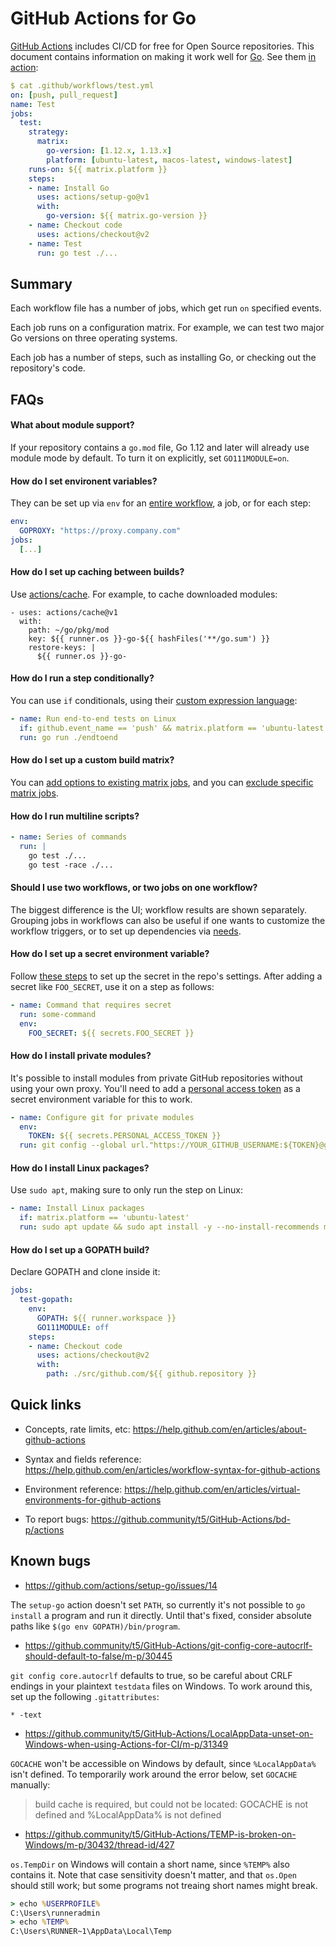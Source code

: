# GitHub Actions for Go

[GitHub Actions](https://github.com/features/actions) includes CI/CD for free
for Open Source repositories. This document contains information on making it
work well for [Go](https://golang.org). See them [in
action](https://github.com/mvdan/github-actions-golang/actions):

```yaml
$ cat .github/workflows/test.yml
on: [push, pull_request]
name: Test
jobs:
  test:
    strategy:
      matrix:
        go-version: [1.12.x, 1.13.x]
        platform: [ubuntu-latest, macos-latest, windows-latest]
    runs-on: ${{ matrix.platform }}
    steps:
    - name: Install Go
      uses: actions/setup-go@v1
      with:
        go-version: ${{ matrix.go-version }}
    - name: Checkout code
      uses: actions/checkout@v2
    - name: Test
      run: go test ./...
```

## Summary

Each workflow file has a number of jobs, which get run `on` specified events.

Each job runs on a configuration matrix. For example, we can test two major Go
versions on three operating systems.

Each job has a number of steps, such as installing Go, or checking out the
repository's code.

## FAQs

#### What about module support?

If your repository contains a `go.mod` file, Go 1.12 and later will already use
module mode by default. To turn it on explicitly, set `GO111MODULE=on`.

#### How do I set environent variables?

They can be set up via `env` for an [entire
workflow](https://help.github.com/en/articles/workflow-syntax-for-github-actions#env),
a job, or for each step:

```yaml
env:
  GOPROXY: "https://proxy.company.com"
jobs:
  [...]
```

#### How do I set up caching between builds?

Use [actions/cache](https://github.com/actions/cache). For example, to cache
downloaded modules:

```
- uses: actions/cache@v1
  with:
    path: ~/go/pkg/mod
    key: ${{ runner.os }}-go-${{ hashFiles('**/go.sum') }}
    restore-keys: |
      ${{ runner.os }}-go-
```

#### How do I run a step conditionally?

You can use `if` conditionals, using their [custom expression
language](https://help.github.com/en/articles/contexts-and-expression-syntax-for-github-actions):

```yaml
- name: Run end-to-end tests on Linux
  if: github.event_name == 'push' && matrix.platform == 'ubuntu-latest'
  run: go run ./endtoend
```

#### How do I set up a custom build matrix?

You can [add options to existing matrix
jobs](https://help.github.com/en/articles/workflow-syntax-for-github-actions#example-including-configurations-in-a-matrix-build),
and you can [exclude specific matrix
jobs](https://help.github.com/en/articles/workflow-syntax-for-github-actions#example-excluding-configurations-from-a-matrix).

#### How do I run multiline scripts?

```yaml
- name: Series of commands
  run: |
    go test ./...
    go test -race ./...
```

#### Should I use two workflows, or two jobs on one workflow?

The biggest difference is the UI; workflow results are shown separately.
Grouping jobs in workflows can also be useful if one wants to customize the
workflow triggers, or to set up dependencies via
[needs](https://help.github.com/en/actions/automating-your-workflow-with-github-actions/workflow-syntax-for-github-actions#jobsjob_idneeds).

#### How do I set up a secret environment variable?

Follow [these steps](https://help.github.com/en/actions/automating-your-workflow-with-github-actions/creating-and-using-encrypted-secrets)
to set up the secret in the repo's settings. After adding a secret like
`FOO_SECRET`, use it on a step as follows:

```yaml
- name: Command that requires secret
  run: some-command
  env:
    FOO_SECRET: ${{ secrets.FOO_SECRET }}
```

#### How do I install private modules?

It's possible to install modules from private GitHub repositories without using
your own proxy. You'll need to add a
[personal access token](https://github.com/settings/tokens) as a secret
environment variable for this to work.

```yaml
- name: Configure git for private modules
  env:
    TOKEN: ${{ secrets.PERSONAL_ACCESS_TOKEN }}
  run: git config --global url."https://YOUR_GITHUB_USERNAME:${TOKEN}@github.com".insteadOf "https://github.com"
```

#### How do I install Linux packages?

Use `sudo apt`, making sure to only run the step on Linux:

```yaml
- name: Install Linux packages
  if: matrix.platform == 'ubuntu-latest'
  run: sudo apt update && sudo apt install -y --no-install-recommends mypackage
```

#### How do I set up a GOPATH build?

Declare GOPATH and clone inside it:

```yaml
jobs:
  test-gopath:
    env:
      GOPATH: ${{ runner.workspace }}
      GO111MODULE: off
    steps:
    - name: Checkout code
      uses: actions/checkout@v2
      with:
        path: ./src/github.com/${{ github.repository }}
```

## Quick links

* Concepts, rate limits, etc: https://help.github.com/en/articles/about-github-actions

* Syntax and fields reference: https://help.github.com/en/articles/workflow-syntax-for-github-actions

* Environment reference: https://help.github.com/en/articles/virtual-environments-for-github-actions

* To report bugs: https://github.community/t5/GitHub-Actions/bd-p/actions

## Known bugs

* https://github.com/actions/setup-go/issues/14

The `setup-go` action doesn't set `PATH`, so currently it's not possible to `go
install` a program and run it directly. Until that's fixed, consider absolute
paths like `$(go env GOPATH)/bin/program`.

* https://github.community/t5/GitHub-Actions/git-config-core-autocrlf-should-default-to-false/m-p/30445

`git config core.autocrlf` defaults to true, so be careful about CRLF endings in
your plaintext `testdata` files on Windows. To work around this, set up the
following `.gitattributes`:

```gitattributes
* -text
```

* https://github.community/t5/GitHub-Actions/LocalAppData-unset-on-Windows-when-using-Actions-for-CI/m-p/31349

`GOCACHE` won't be accessible on Windows by default, since `%LocalAppData%`
isn't defined. To temporarily work around the error below, set `GOCACHE`
manually:

> build cache is required, but could not be located: GOCACHE is not defined and
> %LocalAppData% is not defined

* https://github.community/t5/GitHub-Actions/TEMP-is-broken-on-Windows/m-p/30432/thread-id/427

`os.TempDir` on Windows will contain a short name, since `%TEMP%` also contains
it. Note that case sensitivity doesn't matter, and that `os.Open` should still
work; but some programs not treaing short names might break.

```cmd
> echo %USERPROFILE%
C:\Users\runneradmin
> echo %TEMP%
C:\Users\RUNNER~1\AppData\Local\Temp
```
